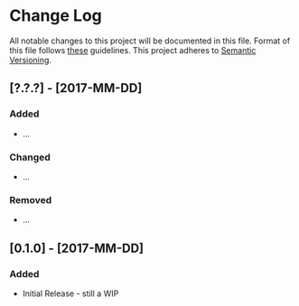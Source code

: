 # Change Log

All notable changes to this project will be documented in this file.
Format of this file follows [these](http://keepachangelog.com/) guidelines.
This project adheres to [Semantic Versioning](http://semver.org/).

## [?.?.?] - [2017-MM-DD]

### Added

- ...

### Changed

- ...

### Removed

- ...

## [0.1.0] - [2017-MM-DD]

### Added

- Initial Release - still a WIP
